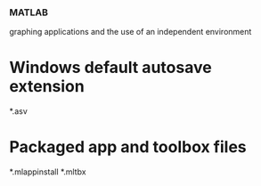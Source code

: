 ### MATLAB ###
graphing applications and the use of an independent environment 

# Windows default autosave extension
*.asv

# Packaged app and toolbox files
*.mlappinstall
*.mltbx


